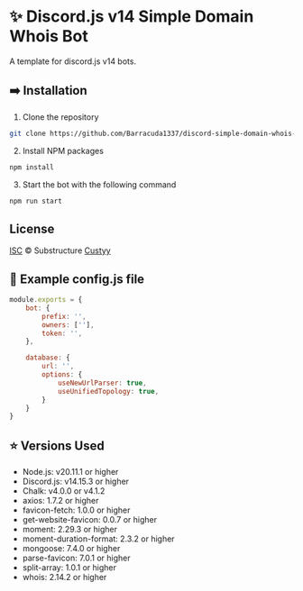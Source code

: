 # ✨ Discord.js v14 Simple Domain Whois Bot

A template for discord.js v14 bots.

## ➡️ Installation

1. Clone the repository

```sh
git clone https://github.com/Barracuda1337/discord-simple-domain-whois-bot
```

2. Install NPM packages

```sh
npm install
```

3. Start the bot with the following command

```sh
npm run start
```

## License

[ISC](https://choosealicense.com/licenses/isc/) © Substructure [Custyy](https://github.com/Custyy/discord.js-v14-bot-template)

## 👀 Example config.js file

```js
module.exports = {
    bot: {
        prefix: '',
        owners: [''],
        token: '',
    },

    database: {
        url: '',
        options: {
            useNewUrlParser: true,
            useUnifiedTopology: true,
        }
    }
}
```

## ⭐ Versions Used

- Node.js: v20.11.1 or higher
- Discord.js: v14.15.3 or higher
- Chalk: v4.0.0 or v4.1.2
- axios: 1.7.2 or higher
- favicon-fetch: 1.0.0 or higher
- get-website-favicon: 0.0.7 or higher
- moment: 2.29.3 or higher
- moment-duration-format: 2.3.2 or higher
- mongoose: 7.4.0 or higher
- parse-favicon: 7.0.1 or higher
- split-array: 1.0.1 or higher
- whois: 2.14.2 or higher
